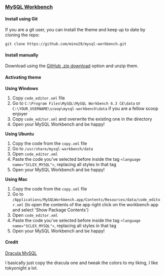 ### [MySQL Workbench](https://www.mysql.com/products/workbench/)

#### Install using Git

If you are a git user, you can install the theme and keep up to date by cloning the repo:

    git clone https://github.com/mino29/mysql-workbench.git

#### Install manually

Download using the [GitHub .zip download](https://github.com/mino29/mysql-workbench/archive/master.zip) option and unzip them.

#### Activating theme

**Using Windows**

1. Copy `code_editor.xml` file
2. Go to `C:\Program Files\MySQL\MySQL Workbench 6.3 CE\data` or `C:\YOUR_USERNAME\scoop\mysql-workbench\data` if you are a fellow scoop enjoyer
3. Copy `code_editor.xml` and overwrite the existing one in the directory
5. Open your MySQL Workbench and be happy!

**Using Ubuntu**

1. Copy the code from the `copy.xml` file
2. Go to `/usr/share/mysql-workbench/data`
3. Open `code_editor.xml`
4. Paste the code you've selected before inside the tag `<language name="SCLEX_MYSQL">`, replacing all styles in that tag
5. Open your MySQL Workbench and be happy!

**Using Mac**

1. Copy the code from the `copy.xml` file
2. Go to `/Applications/MySQLWorkbench.app/Contents/Resources/data/code_editor.xml` (to open the contents of the app right click on the workbench app and select 'Show Package Contents')
3. Open `code_editor.xml`
4. Paste the code you've selected before inside the tag `<language name="SCLEX_MYSQL">`, replacing all styles in that tag
5. Open your MySQL Workbench and be happy!

#### Credit

[Dracula MySQL](https://github.com/mino29/mysql-workbench)

I basically just copy the dracula one and tweak the colors to my liking, I like tokyonight a lot.
